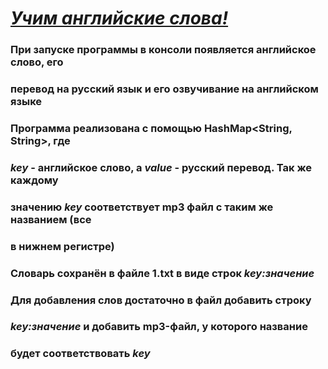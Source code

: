 <u>*Учим английские слова!*</u>
=

### При запуске программы в консоли появляется английское слово, его
### перевод на русский язык и его озвучивание на английском языке

### Программа реализована с помощью HashMap<String, String>, где 
### *key* - английское слово, а *value* - русский перевод. Так же каждому 
### значению *key* соответствует mp3 файл с таким же названием (все
### в нижнем регистре)


### Словарь сохранён в файле 1.txt в виде строк *key:значение*


### Для добавления слов достаточно в файл добавить строку 
### *key:значение* и добавить mp3-файл, у которого название 
### будет соответствовать *key*

